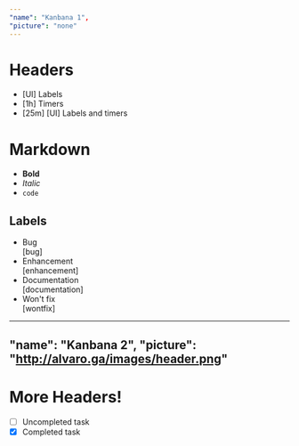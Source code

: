 ```yaml
---
"name": "Kanbana 1",
"picture": "none"
---
```


# Headers
* [UI] Labels
* [1h] Timers
* [25m] [UI] Labels and timers

# Markdown
* **Bold**
* *Italic*
* `code`

## Labels
- Bug  
  [bug]
- Enhancement  
  [enhancement]
- Documentation  
  [documentation]
- Won't fix  
  [wontfix]

---
"name": "Kanbana 2",
"picture": "http://alvaro.ga/images/header.png"
---

# More Headers!
* [ ] Uncompleted task
* [x] Completed task

